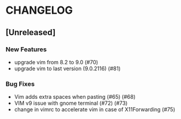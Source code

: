 # CHANGELOG

## [Unreleased]

### New Features

- upgrade vim from 8.2 to 9.0 (#70)
- upgrade vim to last version (9.0.2116) (#81)

### Bug Fixes

- Vim adds extra spaces when pasting (#65) (#68)
- VIM v9 issue with gnome terminal (#72) (#73)
- change in vimrc to accelerate vim in case of X11Forwarding (#75)


